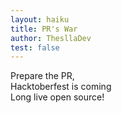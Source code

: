 ```yaml
---
layout: haiku
title: PR's War
author: ThesllaDev
test: false
---
```

Prepare the PR, <br>
Hacktoberfest is coming <br>
Long live open source! <br>
